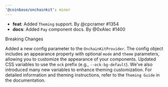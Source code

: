 ```yaml
---
'@coinbase/onchainkit': minor
---
```


- **feat**: Added `Theming` support. By @cpcramer #1354
- **docs**: Added `Pay` component docs. By @0xAlec #1400

Breaking Changes

Added a new config parameter to the `OnchainKitProvider`. The config object includes an appearance property with optional `mode` and `theme` parameters, allowing you to customize the appearance of your components.
Updated CSS variables to use the `ock` prefix (e.g., `--ock-bg-default`). We’ve also introduced many new variables to enhance theming customization.
For detailed information and theming instructions, refer to the `Theming Guide` in the documentation.